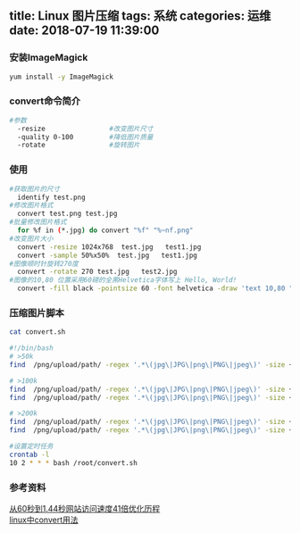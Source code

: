 title: Linux 图片压缩
tags: 系统
categories: 运维
date: 2018-07-19 11:39:00
---
### 安装ImageMagick
```bash
yum install -y ImageMagick
```
### convert命令简介
```bash
#参数 
  -resize                #改变图片尺寸 
  -quality 0-100         #降低图片质量 
  -rotate                #旋转图片
```
### 使用
```bash
#获取图片的尺寸
  identify test.png
#修改图片格式
  convert test.png test.jpg 
#批量修改图片格式
  for %f in (*.jpg) do convert "%f" "%~nf.png" 
#改变图片大小
  convert -resize 1024x768  test.jpg   test1.jpg
  convert -sample 50%x50%  test.jpg   test1.jpg
#图像顺时针旋转270度 
  convert -rotate 270 test.jpg   test2.jpg
#图像的10,80 位置采用60磅的全黑Helvetica字体写上 Hello, World! 
  convert -fill black -pointsize 60 -font helvetica -draw 'text 10,80 "Hello, World!"'  test.jpg  hello.jpg
```
<!-- more -->
### 压缩图片脚本
```bash
cat convert.sh 

#!/bin/bash
# >50k
find  /png/upload/path/ -regex '.*\(jpg\|JPG\|png\|PNG\|jpeg\)' -size +50k -exec convert -resize 350x350 -quality 60 {} {} \;

# >100k
find  /png/upload/path/ -regex '.*\(jpg\|JPG\|png\|PNG\|jpeg\)' -size +100k -exec convert -resize 300x300 -quality 60 {} {} \;
find  /png/upload/path/ -regex '.*\(jpg\|JPG\|png\|PNG\|jpeg\)' -size +100k -exec convert -resize 80%x80% -quality 60 {} {} \;

# >200k
find  /png/upload/path/ -regex '.*\(jpg\|JPG\|png\|PNG\|jpeg\)' -size +200k -exec convert -resize 250x250 -quality 60 {} {} \;
find  /png/upload/path/ -regex '.*\(jpg\|JPG\|png\|PNG\|jpeg\)' -size +200k -exec convert -resize 70%x70% -quality 60 {} {} \;

#设置定时任务
crontab -l
10 2 * * * bash /root/convert.sh
```

### 参考资料
[从60秒到1.44秒网站访问速度41倍优化历程](http://url.cn/5EU6ci1)  
[linux中convert用法](http://www.cnblogs.com/robben/p/4315123.html)  